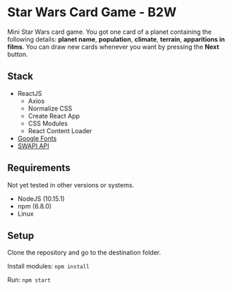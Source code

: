 # Star Wars Card Game - B2W
Mini Star Wars card game. You got one card of a planet containing the following details: **planet name**, **population**, **climate**, **terrain**, **apparitions in films**. You can draw new cards whenever you want by pressing the **Next** button.

## Stack
 - ReactJS
   - Axios
   - Normalize CSS
   - Create React App
   - CSS Modules
   - React Content Loader
 - [Google Fonts](https://fonts.google.com/)
 - [SWAPI API](https://swapi.co/)

## Requirements
Not yet tested in other versions or systems.
- NodeJS (10.15.1)
- npm (6.8.0)
- Linux
## Setup
Clone the repository and go to the destination folder.

Install modules:
`npm install`

Run:
`npm start`
